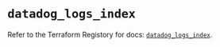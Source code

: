 # `datadog_logs_index`

Refer to the Terraform Registory for docs: [`datadog_logs_index`](https://registry.terraform.io/providers/datadog/datadog/3.27.0/docs/resources/logs_index).
